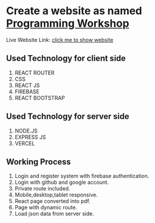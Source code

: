 # Create a website as named [Programming Workshop](https://programming-workshop.web.app/)

Live Website Link: [click me to show website](https://programming-workshop.web.app/)

## Used Technology for client side
1. REACT ROUTER
2. CSS
3. REACT JS
4. FIREBASE 
5. REACT BOOTSTRAP

## Used Technology for server side
1. NODE.JS
2. EXPRESS JS
3. VERCEL

## Working Process
1. Login and register system with firebase authentication.
2. Login with github and google account.
3. Private route included.
4. Mobile,desktop,tablet responsive.
5. React page converted into pdf.
6. Page with dynamic route.
7. Load json data from server side.

